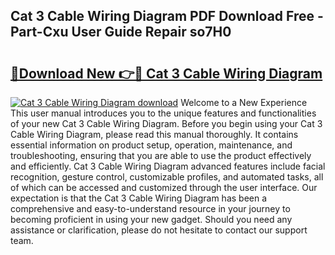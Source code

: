 ## Cat 3 Cable Wiring Diagram PDF Download Free - Part-Cxu User Guide Repair so7H0

# <h2><a href="http://dfi6h2.blite.top/?on=Cat+3+Cable+Wiring+Diagram">🔗Download New 👉🔴 Cat 3 Cable Wiring Diagram</a></h2>

[![Cat 3 Cable Wiring Diagram download](https://i.imgur.com/lujVjoI.png)](http://dfi6h2.blite.top/?on=Cat+3+Cable+Wiring+Diagram)
Welcome to a New Experience This user manual introduces you to the unique features and functionalities of your new Cat 3 Cable Wiring Diagram. Before you begin using your Cat 3 Cable Wiring Diagram, please read this manual thoroughly. It contains essential information on product setup, operation, maintenance, and troubleshooting, ensuring that you are able to use the product effectively and efficiently. Cat 3 Cable Wiring Diagram advanced features include facial recognition, gesture control, customizable profiles, and automated tasks, all of which can be accessed and customized through the user interface. Our expectation is that the Cat 3 Cable Wiring Diagram has been a comprehensive and easy-to-understand resource in your journey to becoming proficient in using your new gadget. Should you need any assistance or clarification, please do not hesitate to contact our support team.
